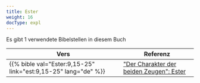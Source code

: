 ```yaml
---
title: Ester
weight: 16
docType: expl
---
```


Es gibt 1 verwendete Bibelstellen in diesem Buch

| Vers | Referenz |
|-------|-----------|
| {{% bible val="Ester:9,15-25" link="est:9,15-25" lang="de" %}} | ["Der Charakter der beiden Zeugen": Ester](/expl/../expl/content/witnesses/the-two-witnesses#5f50) |
